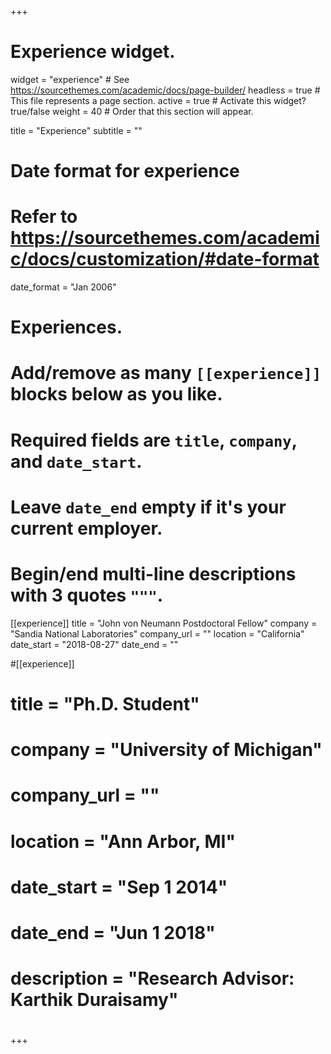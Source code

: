 +++
# Experience widget.
widget = "experience"  # See https://sourcethemes.com/academic/docs/page-builder/
headless = true  # This file represents a page section.
active = true  # Activate this widget? true/false
weight = 40  # Order that this section will appear.

title = "Experience"
subtitle = ""

# Date format for experience
#   Refer to https://sourcethemes.com/academic/docs/customization/#date-format
date_format = "Jan 2006"
# Experiences.
#   Add/remove as many `[[experience]]` blocks below as you like.
#   Required fields are `title`, `company`, and `date_start`.
#   Leave `date_end` empty if it's your current employer.
#   Begin/end multi-line descriptions with 3 quotes `"""`.
[[experience]]
  title = "John von Neumann Postdoctoral Fellow"
  company = "Sandia National Laboratories"
  company_url = ""
  location = "California"
  date_start = "2018-08-27"
  date_end = ""

#[[experience]]
#  title = "Ph.D. Student"
#  company = "University of Michigan"
#  company_url = ""
#  location = "Ann Arbor, MI"
#  date_start = "Sep 1 2014"
#  date_end = "Jun 1 2018"
#  description = "Research Advisor: Karthik Duraisamy"
#
+++
